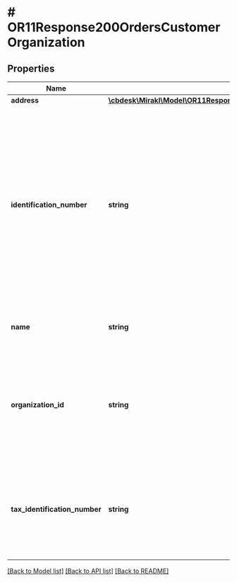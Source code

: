 # # OR11Response200OrdersCustomerOrganization

## Properties

Name | Type | Description | Notes
------------ | ------------- | ------------- | -------------
**address** | [**\cbdesk\Mirakl\Model\OR11Response200OrdersCustomerOrganizationAddress**](OR11Response200OrdersCustomerOrganizationAddress.md) |  | [optional]
**identification_number** | **string** | Number used to identify the customer organization as an established business in a country. E.g: SIRET number in France, NIF in Spain. Required for new organizations.&lt;br/&gt;Null before shipping (or acceptance, depending on platform setting). | [optional]
**name** | **string** | Name of the organization. Required for new organizations. | [optional]
**organization_id** | **string** | Customer&#39;s organization id (from the operator&#39;s system).&lt;br/&gt;Null before shipping (or acceptance, depending on platform setting). | [optional]
**tax_identification_number** | **string** | Tax identification number of the organization.&lt;br/&gt;Null before shipping (or acceptance, depending on platform setting). | [optional]

[[Back to Model list]](../../README.md#models) [[Back to API list]](../../README.md#endpoints) [[Back to README]](../../README.md)
